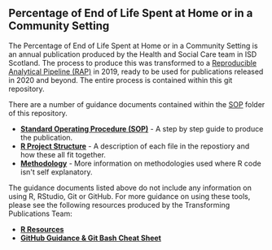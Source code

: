 ## Percentage of End of Life Spent at Home or in a Community Setting

The Percentage of End of Life Spent at Home or in a Community Setting is an annual publication produced by the Health and Social Care team in ISD Scotland. The process to produce this was transformed to a [Reproducible Analytical Pipeline (RAP)](https://www.isdscotland.org/About-ISD/Methodologies/_docs/Reproducible_Analytical_Pipelines_paper_v1.4.pdf) in 2019, ready to be used for publications released in 2020 and beyond. The entire process is contained within this git repository. 

There are a number of guidance documents contained within the [SOP](sop/) folder of this repository. 
* **[Standard Operating Procedure (SOP)](sop/sop.md)** - A step by step guide to produce the publication.
* **[R Project Structure](sop/r-project-structure.md)** - A description of each file in the repostiory and how these all fit together.
* **[Methodology](sop/methodology.md)** - More information on methodologies used where R code isn't self explanatory.

The guidance documents listed above do not include any information on using R, RStudio, Git or GitHub. For more guidance on using these tools, please see the following resources produced by the Transforming Publications Team:
* **[R Resources](https://github.com/NHS-NSS-transforming-publications/resources/blob/master/R.md)**
* **[GitHub Guidance & Git Bash Cheat Sheet](https://github.com/NHS-NSS-transforming-publications/GitHub-guidance)**
